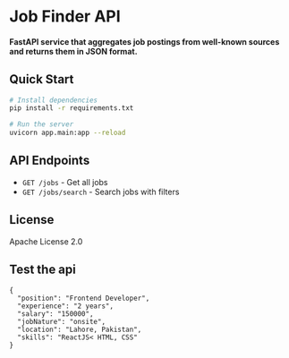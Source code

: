 # Job Finder API

#### FastAPI service that aggregates job postings from well-known sources and returns them in JSON format.

## Quick Start

```bash
# Install dependencies
pip install -r requirements.txt

# Run the server
uvicorn app.main:app --reload

```

## API Endpoints

- `GET /jobs` - Get all jobs
- `GET /jobs/search` - Search jobs with filters

## License

Apache License 2.0

## Test the api
```
{
  "position": "Frontend Developer",
  "experience": "2 years",
  "salary": "150000",
  "jobNature": "onsite",
  "location": "Lahore, Pakistan",
  "skills": "ReactJS< HTML, CSS"
}
```